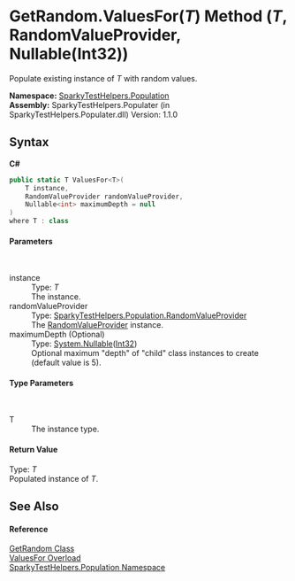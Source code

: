 # GetRandom.ValuesFor(*T*) Method (*T*, RandomValueProvider, Nullable(Int32))
 

Populate existing instance of *T* with random values.

**Namespace:**&nbsp;<a href="N_SparkyTestHelpers_Population.md">SparkyTestHelpers.Population</a><br />**Assembly:**&nbsp;SparkyTestHelpers.Populater (in SparkyTestHelpers.Populater.dll) Version: 1.1.0

## Syntax

**C#**<br />
``` C#
public static T ValuesFor<T>(
	T instance,
	RandomValueProvider randomValueProvider,
	Nullable<int> maximumDepth = null
)
where T : class

```


#### Parameters
&nbsp;<dl><dt>instance</dt><dd>Type: *T*<br />The instance.</dd><dt>randomValueProvider</dt><dd>Type: <a href="T_SparkyTestHelpers_Population_RandomValueProvider.md">SparkyTestHelpers.Population.RandomValueProvider</a><br />The <a href="T_SparkyTestHelpers_Population_RandomValueProvider.md">RandomValueProvider</a> instance.</dd><dt>maximumDepth (Optional)</dt><dd>Type: <a href="http://msdn2.microsoft.com/en-us/library/b3h38hb0" target="_blank">System.Nullable</a>(<a href="http://msdn2.microsoft.com/en-us/library/td2s409d" target="_blank">Int32</a>)<br />Optional maximum "depth" of "child" class instances to create (default value is 5).</dd></dl>

#### Type Parameters
&nbsp;<dl><dt>T</dt><dd>The instance type.</dd></dl>

#### Return Value
Type: *T*<br />Populated instance of *T*.

## See Also


#### Reference
<a href="T_SparkyTestHelpers_Population_GetRandom.md">GetRandom Class</a><br /><a href="Overload_SparkyTestHelpers_Population_GetRandom_ValuesFor.md">ValuesFor Overload</a><br /><a href="N_SparkyTestHelpers_Population.md">SparkyTestHelpers.Population Namespace</a><br />